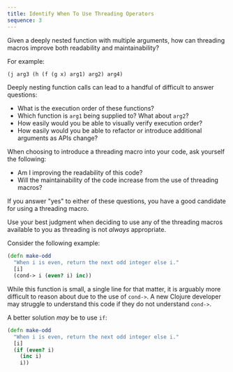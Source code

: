 ```yaml
---
title: Identify When To Use Threading Operators
sequence: 3
---
```


Given a deeply nested function with multiple arguments, how can
threading macros improve both readability and maintainability?

For example:

```clojure
(j arg3 (h (f (g x) arg1) arg2) arg4)
```

Deeply nesting function calls can lead to a handful of difficult to answer questions:

- What is the execution order of these functions?
- Which function is `arg1` being supplied to? What about `arg2`?
- How easily would you be able to visually verify execution order?
- How easily would you be able to refactor or introduce additional arguments as APIs change?

When choosing to introduce a threading macro into your code, ask yourself the following:

- Am I improving the readability of this code?
- Will the maintainability of the code increase from the use of threading macros?

If you answer "yes" to either of these questions, you have a good
candidate for using a threading macro.

Use your best judgment when deciding to use any of the threading
macros available to you as threading is not _always_ appropriate.

Consider the following example:

```clojure
(defn make-odd
  "When i is even, return the next odd integer else i."
  [i]
  (cond-> i (even? i) inc))
```

While this function is small, a single line for that matter, it is
arguably more difficult to reason about due to the use of `cond->`. A
new Clojure developer may struggle to understand this code if they do
not understand `cond->`.

A better solution _may_ be to use `if`:

```clojure
(defn make-odd
  "When i is even, return the next odd integer else i."
  [i]
  (if (even? i)
    (inc i)
    i))
```
